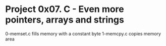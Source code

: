 # Project 0x07. C - Even more pointers, arrays and strings
0-memset.c fills memory with a constant byte
1-memcpy.c copies memory area
